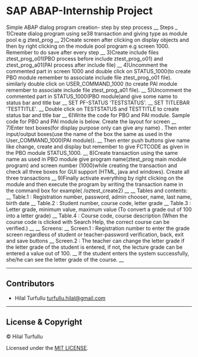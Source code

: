 # SAP ABAP-Internship Project
Simple ABAP dialog program creation- step by step process __
Steps _
1)Create dialog program using se38 transaction and giving type as module pool e.g ztest_prog __
2)Create screen after clicking on display objects and then by right clicking on the module pool program e.g screen 1000. Remember to do save after every step __
3)Create include files ztest_prog_o01(PBO process before include ztest_prog_o01) and ztest_prog_a01(PAI process after include file) __
4)Uncomment the commented part in screen 1000 and double click on STATUS_1000(to create PBO module remember to associate include file ztest_prog_o01 file). similarly double click on USER_COMMAND_1000 (to create PAI module remember to associate include file ztest_prog_a01 file). __
5)Uncomment the commented part in STATUS_1000(PBO module)and give some name to status bar and title bar __
SET PF-STATUS 'TESTSTATUS'. __
SET TITLEBAR 'TESTTITLE'. __
Double click on TESTSTATUS and TESTTITLE to create status bar and title bar __
6)Write the code for PBO and PAI module. Sample code for PBO and PAI module is below. 
Create the layout for screen __
7)Enter text boxes(for display purpose only can give any name) . Then enter input/output boxes(use the name of the box the same as used in the User_COMMAND_1000(PAI module)). __ Then enter push buttons give name like change, create and display but remember to give FCTCODE as given in the PBO module STATUS_1000. __
8)Create transaction using the same name as used in PBO module give program name(ztest_prog main module program) and screen number (1000)while creating the transaction and check all three boxes for GUI support (HTML, java and windows). Create all three transactions __
9)Finally activate everything by right clicking on the module and then execute the program by writing the transaction name in the command box for example( /oztest_create2) __
__
Tables and contents: __
Table.1 : Registration number, password, admin chooser, name, last name, birth date __
Table.2 : Student number, course code, letter grade __
Table.3 : Letter grade, minimum value, maximum value (To convert a grade out of 100 into a letter grade) __
Table.4 : Course code, course description (When the course code is clicked with Search Help, the correct course can be verified.) __
__
Screens: __
Screen.1 : Registration number to enter the grade screen regardless of student or teacher-password verification, back, exit and save buttons __
Screen.2 : The teacher can change the letter grade if the letter grade of the student is entered, if not, the lecture grade can be entered a value out of 100. __
           If the student enters the system successfully, she/he can see the letter grade of the course. __


---

## Contributors
- Hilal Turfullu <turfullu.hilal@gmail.com>

---

## License & Copyright
© Hilal Turfullu

Licensed under the [MIT LICENSE](LICENSE).
